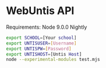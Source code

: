 # WebUntis API

Requirements: Node 9.0.0 Nightly

```bash
export SCHOOL=[Your school]
export UNTISUSER=[Username]
export UNTISPW=[Password]
export UNTISHOST=[Untis Host]
node --experimental-modules test.mjs
```